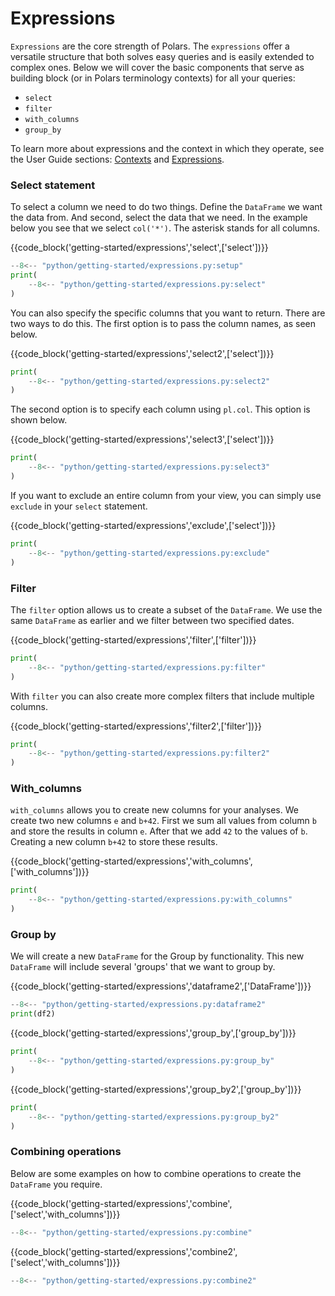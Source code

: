 # Expressions

`Expressions` are the core strength of Polars. The `expressions` offer a versatile structure that both solves easy queries and is easily extended to complex ones. Below we will cover the basic components that serve as building block (or in Polars terminology contexts) for all your queries:

- `select`
- `filter`
- `with_columns`
- `group_by`

To learn more about expressions and the context in which they operate, see the User Guide sections: [Contexts](../user-guide/concepts/contexts.md) and [Expressions](../user-guide/concepts/expressions.md).

### Select statement

To select a column we need to do two things. Define the `DataFrame` we want the data from. And second, select the data that we need. In the example below you see that we select `col('*')`. The asterisk stands for all columns.

{{code_block('getting-started/expressions','select',['select'])}}

```python exec="on" result="text" session="getting-started/expressions"
--8<-- "python/getting-started/expressions.py:setup"
print(
    --8<-- "python/getting-started/expressions.py:select"
)
```

You can also specify the specific columns that you want to return. There are two ways to do this. The first option is to pass the column names, as seen below.

{{code_block('getting-started/expressions','select2',['select'])}}

```python exec="on" result="text" session="getting-started/expressions"
print(
    --8<-- "python/getting-started/expressions.py:select2"
)
```

The second option is to specify each column using `pl.col`. This option is shown below.

{{code_block('getting-started/expressions','select3',['select'])}}

```python exec="on" result="text" session="getting-started/expressions"
print(
    --8<-- "python/getting-started/expressions.py:select3"
)
```

If you want to exclude an entire column from your view, you can simply use `exclude` in your `select` statement.

{{code_block('getting-started/expressions','exclude',['select'])}}

```python exec="on" result="text" session="getting-started/expressions"
print(
    --8<-- "python/getting-started/expressions.py:exclude"
)
```

### Filter

The `filter` option allows us to create a subset of the `DataFrame`. We use the same `DataFrame` as earlier and we filter between two specified dates.

{{code_block('getting-started/expressions','filter',['filter'])}}

```python exec="on" result="text" session="getting-started/expressions"
print(
    --8<-- "python/getting-started/expressions.py:filter"
)
```

With `filter` you can also create more complex filters that include multiple columns.

{{code_block('getting-started/expressions','filter2',['filter'])}}

```python exec="on" result="text" session="getting-started/expressions"
print(
    --8<-- "python/getting-started/expressions.py:filter2"
)
```

### With_columns

`with_columns` allows you to create new columns for your analyses. We create two new columns `e` and `b+42`. First we sum all values from column `b` and store the results in column `e`. After that we add `42` to the values of `b`. Creating a new column `b+42` to store these results.

{{code_block('getting-started/expressions','with_columns',['with_columns'])}}

```python exec="on" result="text" session="getting-started/expressions"
print(
    --8<-- "python/getting-started/expressions.py:with_columns"
)
```

### Group by

We will create a new `DataFrame` for the Group by functionality. This new `DataFrame` will include several 'groups' that we want to group by.

{{code_block('getting-started/expressions','dataframe2',['DataFrame'])}}

```python exec="on" result="text" session="getting-started/expressions"
--8<-- "python/getting-started/expressions.py:dataframe2"
print(df2)
```

{{code_block('getting-started/expressions','group_by',['group_by'])}}

```python exec="on" result="text" session="getting-started/expressions"
print(
    --8<-- "python/getting-started/expressions.py:group_by"
)
```

{{code_block('getting-started/expressions','group_by2',['group_by'])}}

```python exec="on" result="text" session="getting-started/expressions"
print(
    --8<-- "python/getting-started/expressions.py:group_by2"
)
```

### Combining operations

Below are some examples on how to combine operations to create the `DataFrame` you require.

{{code_block('getting-started/expressions','combine',['select','with_columns'])}}

```python exec="on" result="text" session="getting-started/expressions"
--8<-- "python/getting-started/expressions.py:combine"
```

{{code_block('getting-started/expressions','combine2',['select','with_columns'])}}

```python exec="on" result="text" session="getting-started/expressions"
--8<-- "python/getting-started/expressions.py:combine2"
```
